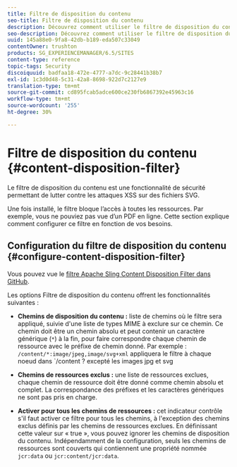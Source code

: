 ```yaml
---
title: Filtre de disposition du contenu
seo-title: Filtre de disposition du contenu
description: Découvrez comment utiliser le filtre de disposition du contenu pour empêcher les attaques XSS.
seo-description: Découvrez comment utiliser le filtre de disposition du contenu pour empêcher les attaques XSS.
uuid: 145a88e0-9fa8-42db-b189-eda507c33049
contentOwner: trushton
products: SG_EXPERIENCEMANAGER/6.5/SITES
content-type: reference
topic-tags: Security
discoiquuid: badfaa18-472e-4777-a7dc-9c28441b38b7
exl-id: 1c3d0d48-5c31-42a8-8698-922d7c2127e9
translation-type: tm+mt
source-git-commit: cd895fcab5adce600ce230fb6867392e45963c16
workflow-type: tm+mt
source-wordcount: '255'
ht-degree: 30%

---
```


# Filtre de disposition du contenu {#content-disposition-filter}

Le filtre de disposition du contenu est une fonctionnalité de sécurité permettant de lutter contre les attaques XSS sur des fichiers SVG.

Une fois installé, le filtre bloque l’accès à toutes les ressources. Par exemple, vous ne pouviez pas vue d’un PDF en ligne. Cette section explique comment configurer ce filtre en fonction de vos besoins.

## Configuration du filtre de disposition du contenu {#configure-content-disposition-filter}

Vous pouvez vue le [filtre Apache Sling Content Disposition Filter dans GitHub](https://github.com/apache/sling-org-apache-sling-security/blob/master/src/main/java/org/apache/sling/security/impl/ContentDispositionFilterConfiguration.java).

Les options Filtre de disposition du contenu offrent les fonctionnalités suivantes :

* **Chemins de disposition du contenu :** liste de chemins où le filtre sera appliqué, suivie d&#39;une liste de types MIME à exclure sur ce chemin. Ce chemin doit être un chemin absolu et peut contenir un caractère générique (`*`) à la fin, pour faire correspondre chaque chemin de ressource avec le préfixe de chemin donné. Par exemple : `/content/*:image/jpeg,image/svg+xml` appliquera le filtre à chaque noeud dans `/content ? excepté les images jpg et svg

* **Chemins de ressources exclus :** une liste de ressources exclues, chaque chemin de ressource doit être donné comme chemin absolu et complet. La correspondance des préfixes et les caractères génériques ne sont pas pris en charge.

* **Activer pour tous les chemins de ressources :** cet indicateur contrôle s&#39;il faut activer ce filtre pour tous les chemins, à l&#39;exception des chemins exclus définis par les chemins de ressources exclues. En définissant cette valeur sur « true », vous pouvez ignorer les chemins de disposition du contenu. Indépendamment de la configuration, seuls les chemins de ressources sont couverts qui contiennent une propriété nommée `jcr:data` ou `jcr:content/jcr:data`.
